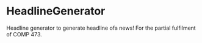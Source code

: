# HeadlineGenerator
Headline generator to generate headline ofa news! For the partial fulfilment of COMP 473.
